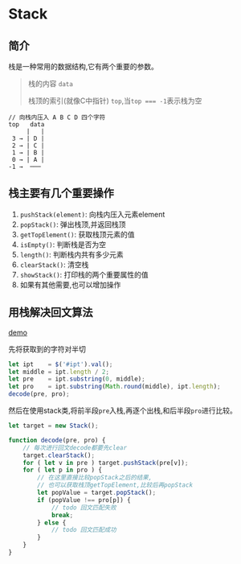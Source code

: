 # Stack

## 简介
栈是一种常用的数据结构,它有两个重要的参数。
> 栈的内容 `data`
> 
> 栈顶的索引(就像C中指针) `top`,当`top === -1`表示栈为空

```
// 向栈内压入 A B C D 四个字符
top   data
     |   | 
 3 → | D | 
 2 → | C |
 1 → | B |
 0 → | A |
-1 →  ───
```

## 栈主要有几个重要操作
1. `pushStack(element)`: 向栈内压入元素element
2. `popStack()`: 弹出栈顶,并返回栈顶
3. `getTopElement()`: 获取栈顶元素的值
4. `isEmpty()`: 判断栈是否为空
5. `length()`: 判断栈内共有多少元素
6. `clearStack()`: 清空栈
7. `showStack()`: 打印栈的两个重要属性的值
8. 如果有其他需要,也可以增加操作

## 用栈解决回文算法
[demo](stack.html)

先将获取到的字符对半切
```js
let ipt    = $('#ipt').val();
let middle = ipt.length / 2;
let pre    = ipt.substring(0, middle);
let pro    = ipt.substring(Math.round(middle), ipt.length);
decode(pre, pro);
```
然后在使用stack类,将前半段`pre`入栈,再逐个出栈,和后半段`pro`进行比较。
```js
let target = new Stack();

function decode(pre, pro) {
	// 每次进行回文decode都要先clear
	target.clearStack();
	for ( let v in pre ) target.pushStack(pre[v]);
	for ( let p in pro ) {
		// 在这里直接比较popStack之后的结果,
		// 也可以获取栈顶getTopElement,比较后再popStack
		let popValue = target.popStack();
		if (popValue !== pro[p]) {
			// todo 回文匹配失败
			break;
		} else {
			// todo 回文匹配成功
		}
	}
}
```
